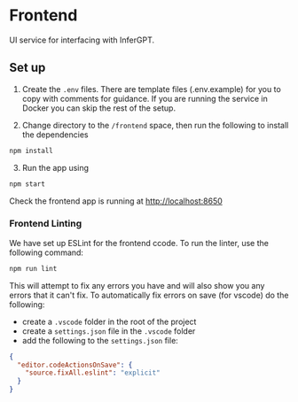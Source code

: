 # Frontend

UI service for interfacing with InferGPT.

## Set up

1. Create the `.env` files. There are template files (.env.example) for you to copy with comments for guidance. If you are running the service in Docker you can skip the rest of the setup.

2. Change directory to the `/frontend` space, then run the following to install the dependencies

```bash
npm install
```

3. Run the app using

```bash
npm start
```

Check the frontend app is running at [http://localhost:8650](http://localhost:8650)

### Frontend Linting

We have set up ESLint for the frontend ccode. To run the linter, use the following command:

```bash
npm run lint
```

This will attempt to fix any errors you have and will also show you any errors that it can't fix. To automatically fix errors on save (for vscode) do the following:

- create a `.vscode` folder in the root of the project
- create a `settings.json` file in the `.vscode` folder
- add the following to the `settings.json` file:

```json
{
  "editor.codeActionsOnSave": {
    "source.fixAll.eslint": "explicit"
  }
}
```
